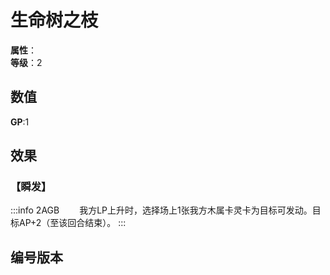 <script setup>
let list = [
    { number: "2AGB-020", url: "/packs/2AGB" }
]
</script>

# 生命树之枝

**属性**：<CardAttribute text="木"/><br/>
**等级**：2

## 数值

**GP**:1

## 效果

### 【瞬发】

:::info 2AGB
&emsp;&emsp;我方LP上升时，选择场上1张我方木属卡灵卡为目标可发动。目标AP+2（至该回合结束）。
:::

## 编号版本

<CardNumberBox :list="list"/>
